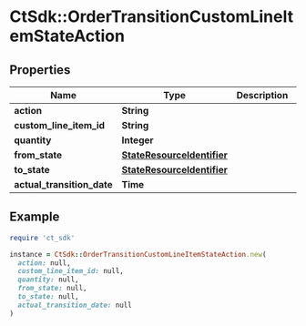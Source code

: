 # CtSdk::OrderTransitionCustomLineItemStateAction

## Properties

| Name | Type | Description | Notes |
| ---- | ---- | ----------- | ----- |
| **action** | **String** |  |  |
| **custom_line_item_id** | **String** |  | [optional] |
| **quantity** | **Integer** |  | [optional] |
| **from_state** | [**StateResourceIdentifier**](StateResourceIdentifier.md) |  | [optional] |
| **to_state** | [**StateResourceIdentifier**](StateResourceIdentifier.md) |  | [optional] |
| **actual_transition_date** | **Time** |  | [optional] |

## Example

```ruby
require 'ct_sdk'

instance = CtSdk::OrderTransitionCustomLineItemStateAction.new(
  action: null,
  custom_line_item_id: null,
  quantity: null,
  from_state: null,
  to_state: null,
  actual_transition_date: null
)
```

